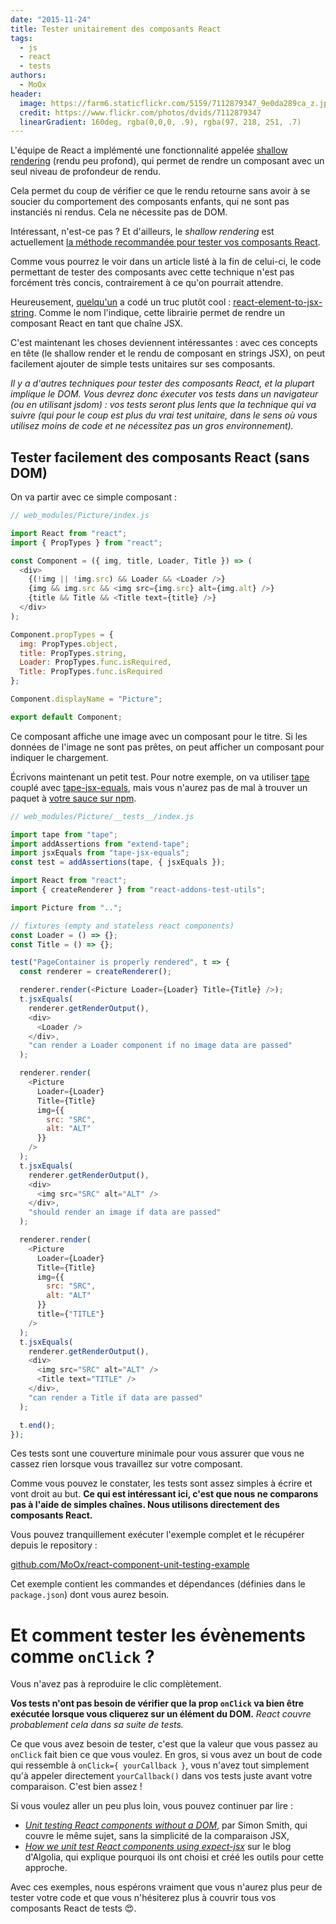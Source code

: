 ```yaml
---
date: "2015-11-24"
title: Tester unitairement des composants React
tags:
  - js
  - react
  - tests
authors:
  - MoOx
header:
  image: https://farm6.staticflickr.com/5159/7112879347_9e0da289ca_z.jpg
  credit: https://www.flickr.com/photos/dvids/7112879347
  linearGradient: 160deg, rgba(0,0,0, .9), rgba(97, 218, 251, .7)
---
```


L'équipe de React a implémenté une fonctionnalité appelée [shallow
rendering](http://facebook.github.io/react/docs/test-utils.html#shallow-rendering)
(rendu peu profond), qui permet de rendre un composant avec un seul niveau de
profondeur de rendu.

Cela permet du coup de vérifier ce que le rendu retourne sans avoir à se soucier
du comportement des composants enfants, qui ne sont pas instanciés ni rendus.
Cela ne nécessite pas de DOM.

Intéressant, n'est-ce pas ? Et d'ailleurs, le _shallow rendering_ est
actuellement [la méthode recommandée pour tester vos composants
React](https://discuss.reactjs.org/t/whats-the-prefered-way-to-test-react-js-components/26).

Comme vous pourrez le voir dans un article listé à la fin de celui-ci, le code
permettant de tester des composants avec cette technique n'est pas forcément
très concis, contrairement à ce qu'on pourrait attendre.

Heureusement, [quelqu'un](https://github.com/vvo) a codé un truc plutôt cool :
[react-element-to-jsx-string](https://github.com/algolia/react-element-to-jsx-string).
Comme le nom l'indique, cette librairie permet de rendre un composant React en
tant que chaîne JSX.

C'est maintenant les choses deviennent intéressantes : avec ces concepts en tête
(le shallow render et le rendu de composant en strings JSX), on peut facilement
ajouter de simple tests unitaires sur ses composants.

_Il y a d'autres techniques pour tester des composants React, et la plupart
implique le DOM. Vous devrez donc éxecuter vos tests dans un navigateur (ou en
utilisant jsdom) : vos tests seront plus lents que la technique qui va suivre
(qui pour le coup est plus du vrai test unitaire, dans le sens où vous utilisez
moins de code et ne nécessitez pas un gros environnement)._

## Tester facilement des composants React (sans DOM)

On va partir avec ce simple composant :

```js
// web_modules/Picture/index.js

import React from "react";
import { PropTypes } from "react";

const Component = ({ img, title, Loader, Title }) => (
  <div>
    {(!img || !img.src) && Loader && <Loader />}
    {img && img.src && <img src={img.src} alt={img.alt} />}
    {title && Title && <Title text={title} />}
  </div>
);

Component.propTypes = {
  img: PropTypes.object,
  title: PropTypes.string,
  Loader: PropTypes.func.isRequired,
  Title: PropTypes.func.isRequired
};

Component.displayName = "Picture";

export default Component;
```

Ce composant affiche une image avec un composant pour le titre. Si les données
de l'image ne sont pas prêtes, on peut afficher un composant pour indiquer le
chargement.

Écrivons maintenant un petit test. Pour notre exemple, on va utiliser
[tape](https://medium.com/javascript-scene/why-i-use-tape-instead-of-mocha-so-should-you-6aa105d8eaf4)
couplé avec [tape-jsx-equals](https://github.com/atabel/tape-jsx-equals), mais
vous n'aurez pas de mal à trouver un paquet à [votre sauce sur
npm](https://www.npmjs.com/search?q=expect+jsx).

```js
// web_modules/Picture/__tests__/index.js

import tape from "tape";
import addAssertions from "extend-tape";
import jsxEquals from "tape-jsx-equals";
const test = addAssertions(tape, { jsxEquals });

import React from "react";
import { createRenderer } from "react-addons-test-utils";

import Picture from "..";

// fixtures (empty and stateless react components)
const Loader = () => {};
const Title = () => {};

test("PageContainer is properly rendered", t => {
  const renderer = createRenderer();

  renderer.render(<Picture Loader={Loader} Title={Title} />);
  t.jsxEquals(
    renderer.getRenderOutput(),
    <div>
      <Loader />
    </div>,
    "can render a Loader component if no image data are passed"
  );

  renderer.render(
    <Picture
      Loader={Loader}
      Title={Title}
      img={{
        src: "SRC",
        alt: "ALT"
      }}
    />
  );
  t.jsxEquals(
    renderer.getRenderOutput(),
    <div>
      <img src="SRC" alt="ALT" />
    </div>,
    "should render an image if data are passed"
  );

  renderer.render(
    <Picture
      Loader={Loader}
      Title={Title}
      img={{
        src: "SRC",
        alt: "ALT"
      }}
      title={"TITLE"}
    />
  );
  t.jsxEquals(
    renderer.getRenderOutput(),
    <div>
      <img src="SRC" alt="ALT" />
      <Title text="TITLE" />
    </div>,
    "can render a Title if data are passed"
  );

  t.end();
});
```

Ces tests sont une couverture minimale pour vous assurer que vous ne cassez rien
lorsque vous travaillez sur votre composant.

Comme vous pouvez le constater, les tests sont assez simples à écrire et vont
droit au but. **Ce qui est intéressant ici, c'est que nous ne comparons pas à
l'aide de simples chaînes. Nous utilisons directement des composants React.**

Vous pouvez tranquillement exécuter l'exemple complet et le récupérer depuis le
repository :

[github.com/MoOx/react-component-unit-testing-example](https://github.com/MoOx/react-component-unit-testing-example)

Cet exemple contient les commandes et dépendances (définies dans le
`package.json`) dont vous aurez besoin.

# Et comment tester les évènements comme `onClick` ?

Vous n'avez pas à reproduire le clic complètement.

**Vos tests n'ont pas besoin de vérifier que la prop `onClick` va bien être
exécutée lorsque vous cliquerez sur un élément du DOM.** _React couvre
probablement cela dans sa suite de tests._

Ce que vous avez besoin de tester, c'est que la valeur que vous passez au
`onClick` fait bien ce que vous voulez. En gros, si vous avez un bout de code
qui ressemble à `onClick={ yourCallback }`, vous n'avez tout simplement qu'à
appeler directement `yourCallback()` dans vos tests juste avant votre
comparaison. C'est bien assez !

Si vous voulez aller un peu plus loin, vous pouvez continuer par lire :

* [_Unit testing React components without a
  DOM_](http://simonsmith.io/unit-testing-react-components-without-a-dom/), par
  Simon Smith, qui couvre le même sujet, sans la simplicité de la comparaison
  JSX,
* [_How we unit test React components using
  expect-jsx_](https://blog.algolia.com/how-we-unit-test-react-components-using-expect-jsx/)
  sur le blog d'Algolia, qui explique pourquoi ils ont choisi et créé les outils
  pour cette approche.

Avec ces exemples, nous espérons vraiment que vous n'aurez plus peur de tester
votre code et que vous n'hésiterez plus à couvrir tous vos composants React de
tests 😍.
